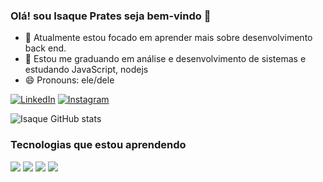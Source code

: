 ### Olá! sou Isaque Prates seja bem-vindo 👋

- 🔭 Atualmente estou focado em aprender mais sobre desenvolvimento back end. 
- 🌱 Estou me graduando em análise e desenvolvimento de sistemas e estudando JavaScript, nodejs
- 😄 Pronouns: ele/dele

[![LinkedIn](https://img.shields.io/badge/LinkedIn-0077B5?style=for-the-badge&logo=linkedin&logoColor=white)](https://www.linkedin.com/in/isaque-prates-87475b1b0?lipi=urn%3Ali%3Apage%3Ad_flagship3_profile_view_base_contact_details%3BaYlHEsD8Qx6FKrbTEj9MCg%3D%3D)
[![Instagram](https://img.shields.io/badge/Instagram-E4405F?style=for-the-badge&logo=instagram&logoColor=white)](https://www.instagram.com/isaque_prates/)

![Isaque GitHub stats](https://github-readme-stats.vercel.app/api?username=isaqueprates&show_icons=true&theme=radical)

### Tecnologias que estou aprendendo

<div>
  <img src="https://img.shields.io/badge/HTML5-E34F26?style=for-the-badge&logo=html5&logoColor=white"/>
  <img src="https://img.shields.io/badge/CSS3-1572B6?style=for-the-badge&logo=css3&logoColor=white"/>
  <img src="https://img.shields.io/badge/JavaScript-323330?style=for-the-badge&logo=javascript&logoColor=F7DF1E"/>
<!--   <img src="https://img.shields.io/badge/Nodejs-02569B?style=for-the-badge&logo=nodejs&logoColor=white"/> -->
  <img src="https://img.shields.io/badge/GIT-E44C30?style=for-the-badge&logo=git&logoColor=white"/>
</div>
